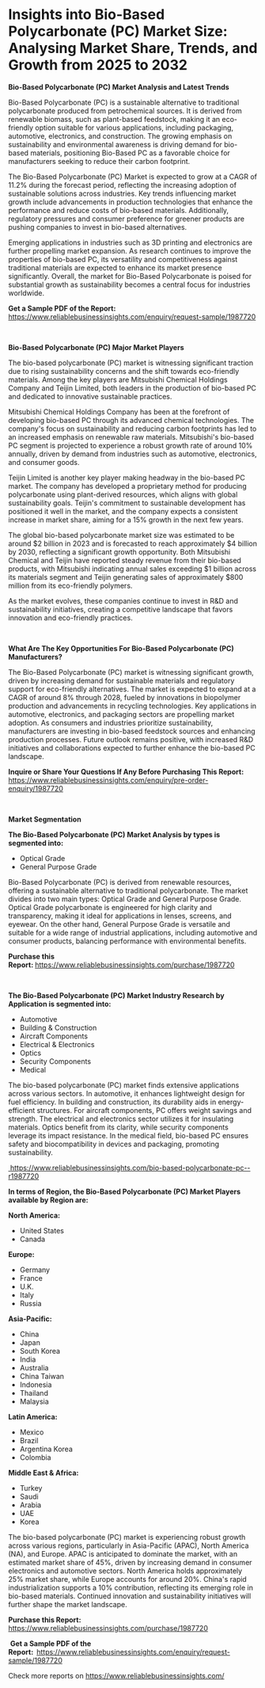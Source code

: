 <p><h1>Insights into Bio-Based Polycarbonate (PC) Market Size: Analysing Market Share, Trends, and Growth from 2025 to 2032</h1></p><p><strong>Bio-Based Polycarbonate (PC) Market Analysis and Latest Trends</strong></p>
<p><p>Bio-Based Polycarbonate (PC) is a sustainable alternative to traditional polycarbonate produced from petrochemical sources. It is derived from renewable biomass, such as plant-based feedstock, making it an eco-friendly option suitable for various applications, including packaging, automotive, electronics, and construction. The growing emphasis on sustainability and environmental awareness is driving demand for bio-based materials, positioning Bio-Based PC as a favorable choice for manufacturers seeking to reduce their carbon footprint.</p><p>The Bio-Based Polycarbonate (PC) Market is expected to grow at a CAGR of 11.2% during the forecast period, reflecting the increasing adoption of sustainable solutions across industries. Key trends influencing market growth include advancements in production technologies that enhance the performance and reduce costs of bio-based materials. Additionally, regulatory pressures and consumer preference for greener products are pushing companies to invest in bio-based alternatives.</p><p>Emerging applications in industries such as 3D printing and electronics are further propelling market expansion. As research continues to improve the properties of bio-based PC, its versatility and competitiveness against traditional materials are expected to enhance its market presence significantly. Overall, the market for Bio-Based Polycarbonate is poised for substantial growth as sustainability becomes a central focus for industries worldwide.</p></p>
<p><strong>Get a Sample PDF of the Report:&nbsp;</strong> <a href="https://www.reliablebusinessinsights.com/enquiry/request-sample/1987720?utm_campaign=3288&utm_medium=2&utm_source=Github&utm_content=ia&utm_term=03042025&utm_id=bio-based-polycarbonate-pc">https://www.reliablebusinessinsights.com/enquiry/request-sample/1987720</a></p>
<p>&nbsp;</p>
<p><strong>Bio-Based Polycarbonate (PC) Major Market Players</strong></p>
<p><p>The bio-based polycarbonate (PC) market is witnessing significant traction due to rising sustainability concerns and the shift towards eco-friendly materials. Among the key players are Mitsubishi Chemical Holdings Company and Teijin Limited, both leaders in the production of bio-based PC and dedicated to innovative sustainable practices.</p><p>Mitsubishi Chemical Holdings Company has been at the forefront of developing bio-based PC through its advanced chemical technologies. The company's focus on sustainability and reducing carbon footprints has led to an increased emphasis on renewable raw materials. Mitsubishi's bio-based PC segment is projected to experience a robust growth rate of around 10% annually, driven by demand from industries such as automotive, electronics, and consumer goods.</p><p>Teijin Limited is another key player making headway in the bio-based PC market. The company has developed a proprietary method for producing polycarbonate using plant-derived resources, which aligns with global sustainability goals. Teijin's commitment to sustainable development has positioned it well in the market, and the company expects a consistent increase in market share, aiming for a 15% growth in the next few years.</p><p>The global bio-based polycarbonate market size was estimated to be around $2 billion in 2023 and is forecasted to reach approximately $4 billion by 2030, reflecting a significant growth opportunity. Both Mitsubishi Chemical and Teijin have reported steady revenue from their bio-based products, with Mitsubishi indicating annual sales exceeding $1 billion across its materials segment and Teijin generating sales of approximately $800 million from its eco-friendly polymers.</p><p>As the market evolves, these companies continue to invest in R&D and sustainability initiatives, creating a competitive landscape that favors innovation and eco-friendly practices.</p></p>
<p>&nbsp;</p>
<p><strong>What Are The Key Opportunities For Bio-Based Polycarbonate (PC) Manufacturers?</strong></p>
<p><p>The Bio-Based Polycarbonate (PC) market is witnessing significant growth, driven by increasing demand for sustainable materials and regulatory support for eco-friendly alternatives. The market is expected to expand at a CAGR of around 8% through 2028, fueled by innovations in biopolymer production and advancements in recycling technologies. Key applications in automotive, electronics, and packaging sectors are propelling market adoption. As consumers and industries prioritize sustainability, manufacturers are investing in bio-based feedstock sources and enhancing production processes. Future outlook remains positive, with increased R&D initiatives and collaborations expected to further enhance the bio-based PC landscape.</p></p>
<p><strong>Inquire or Share Your Questions If Any Before Purchasing This Report:</strong> <a href="https://www.reliablebusinessinsights.com/enquiry/pre-order-enquiry/1987720?utm_campaign=3288&utm_medium=2&utm_source=Github&utm_content=ia&utm_term=03042025&utm_id=bio-based-polycarbonate-pc">https://www.reliablebusinessinsights.com/enquiry/pre-order-enquiry/1987720</a></p>
<p>&nbsp;</p>
<p><strong>Market Segmentation</strong></p>
<p><strong>The Bio-Based Polycarbonate (PC) Market Analysis by types is segmented into:</strong></p>
<p><ul><li>Optical Grade</li><li>General Purpose Grade</li></ul></p>
<p><p>Bio-Based Polycarbonate (PC) is derived from renewable resources, offering a sustainable alternative to traditional polycarbonate. The market divides into two main types: Optical Grade and General Purpose Grade. Optical Grade polycarbonate is engineered for high clarity and transparency, making it ideal for applications in lenses, screens, and eyewear. On the other hand, General Purpose Grade is versatile and suitable for a wide range of industrial applications, including automotive and consumer products, balancing performance with environmental benefits.</p></p>
<p><strong>Purchase this Report:&nbsp;</strong><a href="https://www.reliablebusinessinsights.com/purchase/1987720?utm_campaign=3288&utm_medium=2&utm_source=Github&utm_content=ia&utm_term=03042025&utm_id=bio-based-polycarbonate-pc">https://www.reliablebusinessinsights.com/purchase/1987720</a></p>
<p>&nbsp;</p>
<p><strong>The Bio-Based Polycarbonate (PC) Market Industry Research by Application is segmented into:</strong></p>
<p><ul><li>Automotive</li><li>Building & Construction</li><li>Aircraft Components</li><li>Electrical & Electronics</li><li>Optics</li><li>Security Components</li><li>Medical</li></ul></p>
<p><p>The bio-based polycarbonate (PC) market finds extensive applications across various sectors. In automotive, it enhances lightweight design for fuel efficiency. In building and construction, its durability aids in energy-efficient structures. For aircraft components, PC offers weight savings and strength. The electrical and electronics sector utilizes it for insulating materials. Optics benefit from its clarity, while security components leverage its impact resistance. In the medical field, bio-based PC ensures safety and biocompatibility in devices and packaging, promoting sustainability.</p></p>
<p><a href="https://www.reliablebusinessinsights.com/bio-based-polycarbonate-pc--r1987720?utm_campaign=3288&utm_medium=2&utm_source=Github&utm_content=ia&utm_term=03042025&utm_id=bio-based-polycarbonate-pc">&nbsp;https://www.reliablebusinessinsights.com/bio-based-polycarbonate-pc--r1987720</a></p>
<p><strong>In terms of Region, the Bio-Based Polycarbonate (PC) Market Players available by Region are:</strong></p>
<p>
    <p> <strong> North America: </strong>
        <ul>
            <li>United States</li>
            <li>Canada</li>
        </ul>
        </p> 
    <p> <strong> Europe: </strong>
        <ul>
            <li>Germany</li>
            <li>France</li>
            <li>U.K.</li>
            <li>Italy</li>
            <li>Russia</li>
        </ul>
        </p> 
    <p> <strong> Asia-Pacific: </strong>
        <ul>
            <li>China</li>
            <li>Japan</li>
            <li>South Korea</li>
            <li>India</li>
            <li>Australia</li>
            <li>China Taiwan</li>
            <li>Indonesia</li>
            <li>Thailand</li>
            <li>Malaysia</li>
        </ul>
        </p> 
    <p> <strong> Latin America: </strong>
        <ul>
            <li>Mexico</li>
            <li>Brazil</li>
            <li>Argentina Korea</li>
            <li>Colombia</li>
        </ul>
        </p> 
    <p> <strong> Middle East & Africa: </strong>
        <ul>
            <li>Turkey</li>
            <li>Saudi</li>
            <li>Arabia</li>
            <li>UAE</li>
            <li>Korea</li>
        </ul>
    </p>
    </p>
<p><p>The bio-based polycarbonate (PC) market is experiencing robust growth across various regions, particularly in Asia-Pacific (APAC), North America (NA), and Europe. APAC is anticipated to dominate the market, with an estimated market share of 45%, driven by increasing demand in consumer electronics and automotive sectors. North America holds approximately 25% market share, while Europe accounts for around 20%. China's rapid industrialization supports a 10% contribution, reflecting its emerging role in bio-based materials. Continued innovation and sustainability initiatives will further shape the market landscape.</p></p>
<p><strong>Purchase this Report: </strong><a href="https://www.reliablebusinessinsights.com/purchase/1987720?utm_campaign=3288&utm_medium=2&utm_source=Github&utm_content=ia&utm_term=03042025&utm_id=bio-based-polycarbonate-pc">https://www.reliablebusinessinsights.com/purchase/1987720</a></p>
<p>&nbsp;<strong>Get a Sample PDF of the Report:&nbsp;&nbsp;</strong><a href="https://www.reliablebusinessinsights.com/enquiry/request-sample/1987720?utm_campaign=3288&utm_medium=2&utm_source=Github&utm_content=ia&utm_term=03042025&utm_id=bio-based-polycarbonate-pc">https://www.reliablebusinessinsights.com/enquiry/request-sample/1987720</a></p>
<p><strong></strong></p>
<p>Check more reports on <a href="https://www.reliablebusinessinsights.com/?utm_campaign=3288&utm_medium=2&utm_source=Github&utm_content=ia&utm_term=03042025&utm_id=bio-based-polycarbonate-pc">https://www.reliablebusinessinsights.com/</a></p>